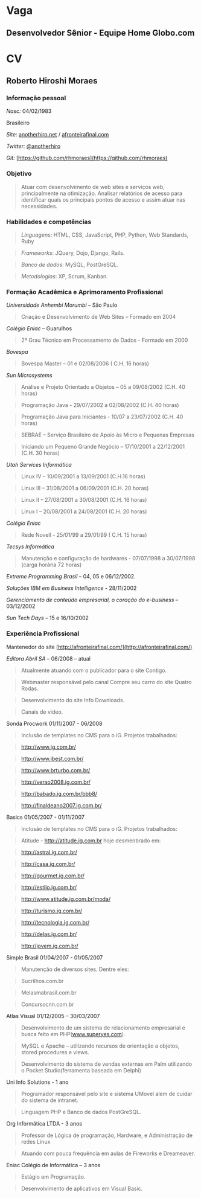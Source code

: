 Vaga
====

Desenvolvedor Sênior - Equipe Home Globo.com
--------------------------------------------

CV
==
Roberto Hiroshi Moraes
----------------------

### Informação pessoal
_Nasc:_ 04/02/1983

Brasileiro

_Site:_ [anotherhiro.net](http://anotherhiro.net) / [afronteirafinal.com](http://afronteirafinal.com)

_Twitter:_ [@anotherhiro](http://twitter.com/anotherhiro)

_Git:_ [https://github.com/rhmoraes](https://github.com/rhmoraes)

### Objetivo
>Atuar com desenvolvimento de web sites e serviços web, principalmente na otimização. Analisar relatórios de acesso para identificar quais os principais pontos de acesso e assim atuar nas necessidades.

### Habilidades e competências

> _Linguagens_: HTML, CSS, JavaScript, PHP, Python, Web Standards, Ruby

> _Frameworks_: JQuery, Dojo, Django, Rails.

> _Banco de dados_: MySQL, PostGreSQL.

> _Metodologias_: XP, Scrum, Kanban.

### Formação Acadêmica e Aprimoramento Profissional
_Universidade Anhembi Morumbi_ – São Paulo

> Criação e Desenvolvimento de Web Sites – Formado em 2004

_Colégio Eniac_ – Guarulhos

> 2º Grau Técnico em Processamento de Dados - Formado em 2000

_Bovespa_

> Bovespa Master – 01 e 02/08/2006 ( C.H. 16 horas)

_Sun Microsystems_

> Análise e Projeto Orientado a Objetos – 05 a 09/08/2002 (C.H. 40 horas)

> Programação Java - 29/07/2002 a 02/08/2002 (C.H. 40 horas)

> Programação Java para Iniciantes - 10/07 a 23/07/2002 (C.H. 40 horas)

> SEBRAE – Serviço Brasileiro de Apoio às Micro e Pequenas Empresas

> Iniciando um Pequeno Grande Negócio – 17/10/2001 a 22/12/2001 (C.H. 30 horas)

_Utah Services Informática_

> Linux IV – 10/09/2001 a 13/09/2001 (C.H.16 horas)

> Linux III – 31/08/2001 a 06/09/2001 (C.H. 20 horas)

> Linux II – 27/08/2001 a 30/08/2001 (C.H. 16 horas)

> Linux I – 20/08/2001 a 24/08/2001 (C.H. 20 horas)

_Colégio Eniac_

> Rede Novell - 25/01/99 a 29/01/99 ( C.H. 15 horas)

_Tecsys Informática_

> Manutenção e configuração de hardwares - 07/07/1998 a 30/07/1998 (carga horária 72 horas)

_Extreme Programming Brasil_ – 04, 05 e 06/12/2002.

_Soluções IBM em Business Intelligence_ - 28/11/2002

_Gerenciamento de conteúdo empresarial, o coração do e-business_ – 03/12/2002

_Sun Tech Days_ – 15 e 16/10/2002

### Experiência Profissional

Mantenedor do site [http://afronteirafinal.com/](http://afronteirafinal.com/)

_Editora Abril SA_ – 06/2008 – atual

> Atualmente atuando com o publicador para o site Contigo.

> Webmaster responsável pelo canal Compre seu carro do site Quatro Rodas.

> Desenvolvimento do site Info Downloads.

> Canais de video.

Sonda Procwork 01/11/2007 - 06/2008

> Inclusão de templates no CMS para o iG. Projetos trabalhados:

> http://www.ig.com.br/

> http://www.ibest.com.br/

> http://www.brturbo.com.br/

> http://verao2008.ig.com.br/

> http://babado.ig.com.br/bbb8/

> http://finaldeano2007.ig.com.br/

Basics 01/05/2007 - 01/11/2007

> Inclusão de templates no CMS para o iG. Projetos trabalhados:

> Atitude - http://atitude.ig.com.br hoje desmenbrado em:

> http://astral.ig.com.br/

> http://casa.ig.com.br/

> http://gourmet.ig.com.br/

> http://estilo.ig.com.br/

> http://www.atitude.ig.com.br/moda/

> http://turismo.ig.com.br/

> http://tecnologia.ig.com.br/

> http://delas.ig.com.br/

> http://jovem.ig.com.br/

Simple Brasil 01/04/2007 - 01/05/2007

> Manutenção de diversos sites. Dentre eles:

> Sucrilhos.com.br

> Melasmabrasil.com.br

> Concursocnn.com.br

Atlas Visual 01/12/2005 – 30/03/2007
> Desenvolvimento de um sistema de relacionamento empresarial e busca feito em PHP(www.superyes.com).

> MySQL e Apache – utilizando recursos de orientação a objetos, stored procedures e views.

> Desenvolvimento do sistema de vendas externas em Palm utilizando o Pocket Studio(ferramenta baseada em Delphi)

Uni Info Solutions - 1 ano
> Programador responsável pelo site e sistema UMovel alem de cuidar do sistema de intranet.

> Linguagem PHP e Banco de dados PostGreSQL.

Org Informática LTDA - 3 anos
> Professor de Lógica de programação, Hardware, e Administração de redes Linux

> Atuando com pouca frequência em aulas de Fireworks e Dreameaver.

Eniac Colégio de Informática – 3 anos
> Estágio em Programação.

> Desenvolvimento de aplicativos em Visual Basic.